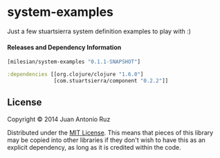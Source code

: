 # system-examples

Just a few stuartsierra system definition examples to play with :)


#### Releases and Dependency Information


```clojure
[milesian/system-examples "0.1.1-SNAPSHOT"]
```

```clojure
:dependencies [[org.clojure/clojure "1.6.0"]
               [com.stuartsierra/component "0.2.2"]]
```



## License

Copyright © 2014 Juan Antonio Ruz 

Distributed under the [MIT License](http://opensource.org/licenses/MIT). This means that pieces of this library may be copied into other libraries if they don't wish to have this as an explicit dependency, as long as it is credited within the code.

